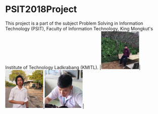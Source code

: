# PSIT2018Project
This project is a part of the subject Problem Solving in Information Technology (PSIT), Faculty of Information Technology, King Mongkut's Institute of Technology Ladkrabang (KMITL).
 |<img src="Data/Pic/1.jpg" width="120px" height="120px">|<img src="Data/Pic/2.jpg" width="120px" height="120px">|<img src="Data/Pic/3.jpg" width="120px" height="120px">|
